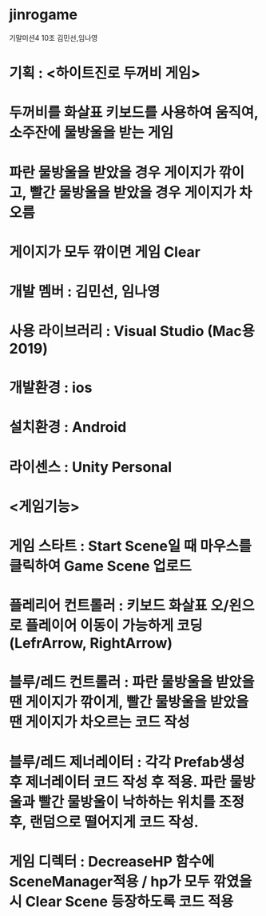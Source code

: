 # jinrogame
기말미션4 10조 김민선,임나영

# 기획 : <하이트진로 두꺼비 게임>
# 두꺼비를 화살표 키보드를 사용하여 움직여, 소주잔에 물방울을 받는 게임
# 파란 물방울을 받았을 경우 게이지가 깎이고, 빨간 물방울을 받았을 경우 게이지가 차오름
# 게이지가 모두 깎이면 게임 Clear

# 개발 멤버 : 김민선, 임나영
# 사용 라이브러리 : Visual Studio (Mac용 2019)
# 개발환경 : ios
# 설치환경 : Android
# 라이센스 : Unity Personal

# <게임기능> 
# 게임 스타트 : Start Scene일 때 마우스를 클릭하여 Game Scene 업로드
# 플레리어 컨트롤러 : 키보드 화살표 오/왼으로 플레이어 이동이 가능하게 코딩 (LefrArrow, RightArrow)
# 블루/레드 컨트롤러 : 파란 물방울을 받았을 땐 게이지가 깎이게, 빨간 물방울을 받았을 땐 게이지가 차오르는 코드 작성
# 블루/레드 제너레이터 : 각각 Prefab생성 후 제너레이터 코드 작성 후 적용. 파란 물방울과 빨간 물방울이 낙하하는 위치를 조정 후, 랜덤으로 떨어지게 코드 작성.
# 게임 디렉터 : DecreaseHP 함수에 SceneManager적용 / hp가 모두 깎였을 시 Clear Scene 등장하도록 코드 적용
